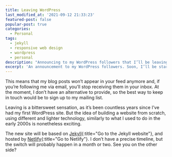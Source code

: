 ```yaml
---
title: Leaving WordPress
last_modified_at: '2021-09-12 21:33:23'
featured-post: false
popular-post: true
categories:
  - Personal
tags:
  - jekyll
  - responsive web design
  - wordpress
  - personal
description: "Announcing to my WordPress followers that I’ll be leaving the platform soon. The new site will be built with Jekyll and hosted on Netlify."
excerpt: 'An announcement to my WordPress followers. Soon, I’ll be starting a process to move away from the platform: my website will have a new house, look, and ways to be managed.'
---
```

This means that my blog posts won’t appear in your feed anymore and, if you’re following me via email, you’ll stop receiving them in your inbox. At the moment, I don’t have an alternative to provide, so the best way to keep in touch would be to sign up to my mailing list. 

Leaving is a bittersweet sensation, as it’s been countless years since I’ve had my first WordPress site. But the idea of building a website from scratch, using different and lighter technology, similarly to what I used to do in the early 2000s is nonetheless exciting. 

The new site will be based on [Jekyll](https://jekyllrb.com/){:title="Go to the Jekyll website"}, and hosted by [Netlify](https://netlify.com/){:title="Go to Netlify"}. I don’t have a precise timeline, but the switch will probably happen in a month or two. See you on the other side?

<!-- <small>Photo by [Marco Chilese](https://unsplash.com/@chmarco) on Unsplash</small> -->
